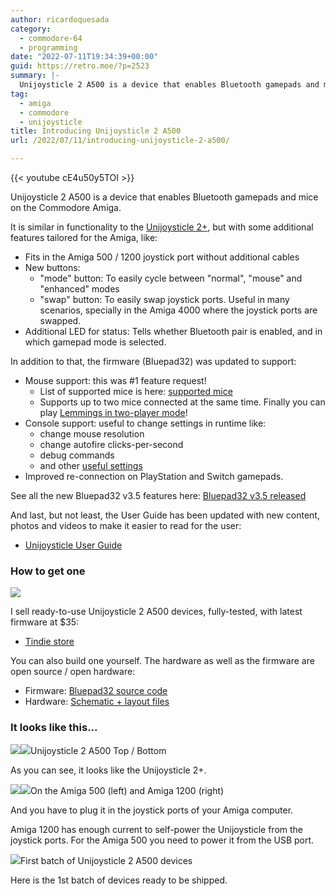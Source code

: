 ```yaml
---
author: ricardoquesada
category:
  - commodore-64
  - programming
date: "2022-07-11T19:34:39+00:00"
guid: https://retro.moe/?p=2523
summary: |-
  Unijoysticle 2 A500 is a device that enables Bluetooth gamepads and mice on the Commodore Amiga.
tag:
  - amiga
  - commodore
  - unijoysticle
title: Introducing Unijoysticle 2 A500
url: /2022/07/11/introducing-unijoysticle-2-a500/

---
```

{{< youtube cE4u50y5TOI >}}

Unijoysticle 2 A500 is a device that enables Bluetooth gamepads and mice on the Commodore Amiga.

It is similar in functionality to the [Unijoysticle 2+](/2021/10/20/introducing-unijoysticle-2/), but with some additional features tailored for the Amiga, like:

- Fits in the Amiga 500 / 1200 joystick port without additional cables
- New buttons:
  - "mode" button: To easily cycle between "normal", "mouse" and "enhanced" modes
  - "swap" button: To easily swap joystick ports. Useful in many scenarios, specially in the Amiga 4000 where the joystick ports are swapped.
- Additional LED for status: Tells whether Bluetooth pair is enabled, and in which gamepad mode is selected.

In addition to that, the firmware (Bluepad32) was updated to support:

- Mouse support: this was #1 feature request!
  - List of supported mice is here: [supported mice](https://gitlab.com/ricardoquesada/bluepad32/-/blob/main/docs/supported_mice.md)
  - Supports up to two mice connected at the same time. Finally you can play [Lemmings in two-player mode](https://lemmings.fandom.com/wiki/Lemmings_two-player)!
- Console support: useful to change settings in runtime like:
  - change mouse resolution
  - change autofire clicks-per-second
  - debug commands
  - and other [useful settings](https://github.com/ricardoquesada/unijoysticle2/blob/main/docs/user_guide.md#console)
- Improved re-connection on PlayStation and Switch gamepads.

See all the new Bluepad32 v3.5 features here: [Bluepad32 v3.5 released](/2022/07/10/bluepad32-v3-5-released/)

And last, but not least, the User Guide has been updated with new content, photos and videos to make it easier to read for the user:

- [Unijoysticle User Guide](https://gitlab.com/ricardoquesada/unijoysticle2/-/blob/main/docs/user_guide.md)

### How to get one

[![](https://d2ss6ovg47m0r5.cloudfront.net/badges/tindie-mediums.png)](https://www.tindie.com/stores/riq)

I sell ready-to-use Unijoysticle 2 A500 devices, fully-tested, with latest firmware at $35:

- [Tindie store](https://www.tindie.com/stores/riq/)

You can also build one yourself. The hardware as well as the firmware are open source / open hardware:

- Firmware: [Bluepad32 source code](https://gitlab.com/ricardoquesada/bluepad32)
- Hardware: [Schematic + layout files](https://gitlab.com/ricardoquesada/unijoysticle2)

### It looks like this...

![](https://lh3.googleusercontent.com/pw/AM-JKLXEB6NQ-lr54G6cPEVQJ9i1OGR0XWLVYsjCs4Sc_883w-gYvwnUOPlH2wnzM0ibH48Y6QGAAIRO9pnfTxDsdQqY7JHBKzJPzOOY8Cin6t9sSjHvx94k1VZLdTh1Fkknum6nIR0z1pAMz69txQRV7qQksg=-no)![](https://lh3.googleusercontent.com/pw/AM-JKLW5qsAbY1huArTcbcPwX7efeduG5PPmFWHEZCNhX4Pmys9zGJQNM3-hRsKJ04nVNKdEZfjC53SSJZkn1mfdakUfP9kEAUqNCxaBVMAkz00a1AXELQXTBVJvCtkU6mM0MfkhSGh78bV1LMJbH2d_FuVGzg=-no)Unijoysticle 2 A500 Top / Bottom

As you can see, it looks like the Unijoysticle 2+.

![](https://lh3.googleusercontent.com/pw/AM-JKLXaYT5cZAJiQ0vVb9GtO63wEuC5N-UF9vsgtEJfOBidy1VxamBHY597--l3HI6kegh_drKgEwTXakEjHsJK8zH0ZuboajCvl15f4JU87sae1BEWXPESud15JRa0XHVJq00S-zsKc6ciBMuGIztlXBE_fw=-no)![](https://lh3.googleusercontent.com/pw/AM-JKLUbkGHJ-xKozP9BL9IthjTt2THc8QqGd3XDlp-8j-UEb49C_JapgrnYF1kQbhl5IxGoTx5nuPK7Z9z-u3P6KMY90uR28Y-FxJkDnoNJ4LWVECHsZIu9eYwjhK24rEGQ-vgJxUy5eYlU6LdqQv8irNmyGA=-no)On the Amiga 500 (left) and Amiga 1200 (right)

And you have to plug it in the joystick ports of your Amiga computer.

Amiga 1200 has enough current to self-power the Unijoysticle from the joystick ports. For the Amiga 500 you need to power it from the USB port.

![](https://lh3.googleusercontent.com/pw/AM-JKLWVVNGZSvmWeA5hCmnVXxc9tER8cR5gPGecYqizBzl61UZJxHiahfJOfO9cRfU9Kd-oHPYITwmGhUBPaJqgkGlEPZvSOTWtZTpEye1izDVzmqxNtz61pWZyn9mLEa-RMrcXwbLYXTKjKyYo7se1B0ImEg=-no)First batch of Unijoysticle 2 A500 devices

Here is the 1st batch of devices ready to be shipped.
